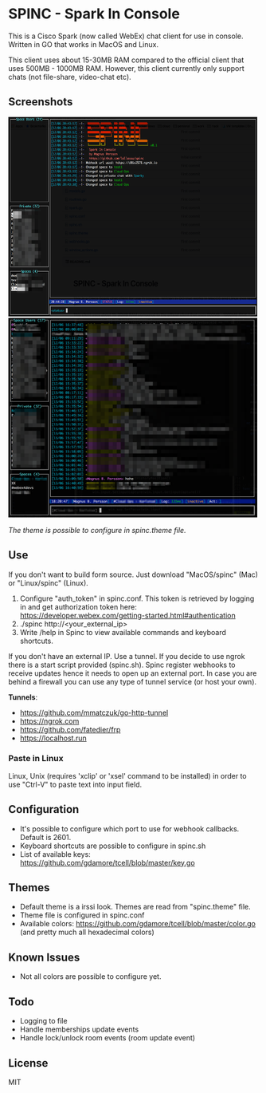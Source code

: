 # SPINC - Spark In Console
This is a Cisco Spark (now called WebEx) chat client for use in console. Written in GO that works in MacOS and Linux.

This client uses about 15-30MB RAM compared to the official client that uses 500MB - 1000MB RAM.
However, this client currently only support chats (not file-share, video-chat etc).

## Screenshots
<img src="./theme1.png" width="500px" height="400px"/>
<img src="./theme1_2.png" width="500px" height="400px"/>

<i>The theme is possible to configure in spinc.theme file.</i>
## Use
If you don't want to build form source. Just download "MacOS/spinc" (Mac) or "Linux/spinc" (Linux).

1. Configure "auth_token" in spinc.conf. This token is retrieved by logging in and get authorization token here: https://developer.webex.com/getting-started.html#authentication
2. ./spinc http://<your_external_ip>
3. Write /help in Spinc to view available commands and keyboard shortcuts.

If you don't have an external IP. Use a tunnel. If you decide to use ngrok there is a start script provided (spinc.sh). Spinc register webhooks to receive updates
hence it needs to open up an external port. In case you are behind a firewall you can use any type of tunnel service (or host your own).

<b>Tunnels</b>:
* https://github.com/mmatczuk/go-http-tunnel
* https://ngrok.com
* https://github.com/fatedier/frp
* https://localhost.run

### Paste in Linux
Linux, Unix (requires 'xclip' or 'xsel' command to be installed) in order to use "Ctrl-V" to paste text into input field.

## Configuration
- It's possible to configure which port to use for webhook callbacks. Default is 2601.
- Keyboard shortcuts are possible to configure in spinc.sh
- List of available keys: https://github.com/gdamore/tcell/blob/master/key.go

## Themes
- Default theme is a irssi look. Themes are read from "spinc.theme" file.
- Theme file is configured in spinc.conf
- Available colors: https://github.com/gdamore/tcell/blob/master/color.go (and pretty much all hexadecimal colors)

## Known Issues
- Not all colors are possible to configure yet.

## Todo
- Logging to file
- Handle memberships update events
- Handle lock/unlock room events (room update event)

## License
MIT


